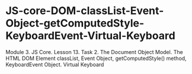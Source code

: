 # JS-core-DOM-classList-Event-Object-getComputedStyle-KeyboardEvent-Virtual-Keyboard
Module 3. JS Core. Lesson 13. Task 2. The Document Object Model. The HTML DOM Element classList, Event Object, getComputedStyle() method, KeyboardEvent Object. Virtual Keyboard
